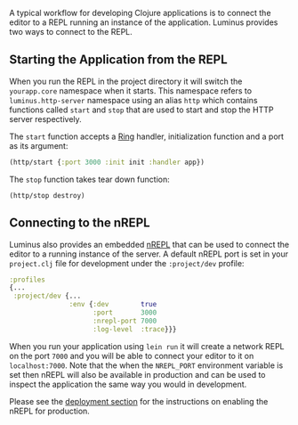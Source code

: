 A typical workflow for developing Clojure applications is to connect the editor to a REPL running an instance
of the application. Luminus provides two ways to connect to the REPL.

## Starting the Application from the REPL

When you run the REPL in the project directory it will switch the `yourapp.core` namespace when it starts.
This namespace refers to `luminus.http-server` namespace using an alias `http` which contains functions called `start` and `stop` that are used to start and stop the HTTP server respectively.

The `start` function accepts a [Ring](https://github.com/ring-clojure/ring) handler, initialization function and a port as its argument:

```clojure
(http/start {:port 3000 :init init :handler app})
```

The `stop` function takes tear down function:

```
(http/stop destroy)
```

## Connecting to the nREPL

Luminus also provides an embedded [nREPL](https://github.com/clojure/tools.nrepl) that can be used to connect
the editor to a running instance of the server. A default nREPL port is set in your `project.clj` file for development
under the `:project/dev` profile:

```clojure
:profiles
{...
 :project/dev {...
               :env {:dev        true
                     :port       3000
                     :nrepl-port 7000
                     :log-level  :trace}}}
```

When you run your application using `lein run` it will create a network REPL on the port `7000` and you will be
able to connect your editor to it on `localhost:7000`. Note that the when the `NREPL_PORT` environment variable is
set then nREPL will also be available in production and can be used to inspect the application the same way you would in development.

Please see the [deployment section](/docs/deployment.md#enabling_nrepl) for the instructions on enabling the nREPL for production.
